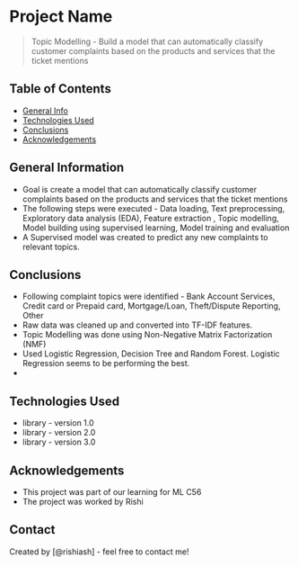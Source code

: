 # Project Name
> Topic Modelling - Build a model that can automatically classify customer complaints based on the products and services that the ticket mentions


## Table of Contents
* [General Info](#general-information)
* [Technologies Used](#technologies-used)
* [Conclusions](#conclusions)
* [Acknowledgements](#acknowledgements)

<!-- You can include any other section that is pertinent to your problem -->

## General Information
- Goal is create a model that can automatically classify customer complaints based on the products and services that the ticket mentions
- The following steps were executed - Data loading, Text preprocessing, Exploratory data analysis (EDA), Feature extraction
, Topic modelling, Model building using supervised learning, Model training and evaluation
- A Supervised model was created to predict any new complaints to relevant topics.

<!-- You don't have to answer all the questions - just the ones relevant to your project. -->

## Conclusions
- Following complaint topics were identified - Bank Account Services, Credit card or Prepaid card, Mortgage/Loan, Theft/Dispute Reporting, Other
- Raw data was cleaned up and converted into TF-IDF features.
- Topic Modelling was done using Non-Negative Matrix Factorization (NMF)
- Used Logistic Regression, Decision Tree and Random Forest. Logistic Regression seems to be performing the best.
- 

<!-- You don't have to answer all the questions - just the ones relevant to your project. -->


## Technologies Used
- library - version 1.0
- library - version 2.0
- library - version 3.0

<!-- As the libraries versions keep on changing, it is recommended to mention the version of library used in this project -->

## Acknowledgements
- This project was part of our learning for ML C56
- The project was worked by Rishi


## Contact
Created by [@rishiash] - feel free to contact me!


<!-- Optional -->
<!-- ## License -->
<!-- This project is open source and available under the [... License](). -->

<!-- You don't have to include all sections - just the one's relevant to your project -->
